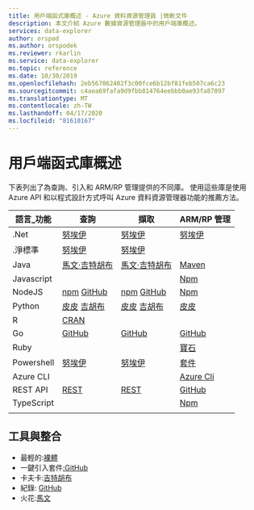 ```yaml
---
title: 用戶端函式庫概述 - Azure 資料資源管理員 |微軟文件
description: 本文介紹 Azure 數據資源管理器中的用戶端庫概述。
services: data-explorer
author: orspod
ms.author: orspodek
ms.reviewer: rkarlin
ms.service: data-explorer
ms.topic: reference
ms.date: 10/30/2019
ms.openlocfilehash: 2eb567062402f3c00fce6b12bf81feb507ca6c23
ms.sourcegitcommit: c4aea69fafa9d9fbb814764eebbb0ae93fa87897
ms.translationtype: MT
ms.contentlocale: zh-TW
ms.lasthandoff: 04/17/2020
ms.locfileid: "81610167"
---
```

# <a name="client-libraries-overview"></a>用戶端函式庫概述

下表列出了為查詢、引入和 ARM/RP 管理提供的不同庫。 使用這些庫是使用 Azure API 和以程式設計方式呼叫 Azure 資料資源管理器功能的推薦方法。 


|    語言_功能        |    查詢        |    擷取        |    ARM/RP 管理        |
|------------------------------    |--------------------------------------------------------------------------------------------------------------------------------------------------------------------------------------------------------------------------------------------    |--------------------------------------------------------------------------------------------------------------------------------------------------------------------    |------------------------------------------------------------------------------------------------------------------------------    |
|    .Net        |    [努埃伊](https://www.nuget.org/packages/Microsoft.Azure.Kusto.Data/)            |    [努埃伊](https://www.nuget.org/packages/Microsoft.Azure.Kusto.Ingest/)        |    [努埃伊](https://www.nuget.org/packages/Microsoft.Azure.Management.Kusto/1.0.0)         |
|    .淨標準        |    [努埃伊](https://www.nuget.org/packages/Microsoft.Azure.Kusto.Data.NETStandard/)        |    [努埃伊](https://www.nuget.org/packages/Microsoft.Azure.Kusto.Ingest.NETStandard/)        |            |
|    Java        |    [馬文](https://mvnrepository.com/artifact/com.microsoft.azure.kusto/kusto-data)[·吉特胡布](https://github.com/Azure/azure-kusto-java/tree/master/data)        |    [馬文](https://mvnrepository.com/artifact/com.microsoft.azure.kusto/kusto-ingest)[·吉特胡布](https://github.com/Azure/azure-kusto-java/tree/master/ingest)        |    [Maven](https://mvnrepository.com/artifact/com.microsoft.azure.kusto.v2019_01_21/azure-mgmt-kusto)        |
|    Javascript        |             |             |    [Npm](https://www.npmjs.com/package/@azure/arm-kusto)         |
|    NodeJS        |    [npm](https://www.npmjs.com/package/azure-kusto-data) [GitHub](https://github.com/Azure/azure-kusto-node/tree/master/azure-kusto-data)        |    [npm](https://www.npmjs.com/package/azure-kusto-ingest)       [GitHub](https://github.com/Azure/azure-kusto-node/tree/master/azure-kusto-ingest)        |    [Npm](https://www.npmjs.com/package/azure-arm-kusto/v/2.0.0)        |
|    Python        |    [皮皮](https://pypi.org/project/azure-kusto-ingest/)    [吉胡布](https://github.com/Azure/azure-kusto-python/tree/master/azure-kusto-data)        |    [皮皮](https://pypi.org/project/azure-kusto-data/)      [吉胡布](https://github.com/Azure/azure-kusto-python/tree/master/azure-kusto-ingest)        |    [皮皮](https://pypi.org/project/azure-mgmt-kusto/0.3.0/)        |
|    R        |    [CRAN](https://cran.r-project.org/web/packages/AzureKusto/index.html)               |             |            |
|    Go        |    [GitHub](https://github.com/Azure/azure-kusto-go)        |    [GitHub](https://github.com/Azure/azure-kusto-go/tree/master/kusto/ingest)        |        [GitHub](https://github.com/Azure/azure-sdk-for-go/tree/master/services/kusto/mgmt/2019-01-21/kusto)        |
|    Ruby        |             |             |    [寶石](https://rubygems.org/gems/azure_mgmt_kusto/versions/0.17.1)         |
|    Powershell        |    [努埃伊](https://www.nuget.org/packages/Microsoft.Azure.Kusto.Tools/)        |    [努埃伊](https://www.nuget.org/packages/Microsoft.Azure.Kusto.Tools/)        |    [套件](https://www.powershellgallery.com/packages/Az.Kusto/)         |
|    Azure CLI        |             |             |    [Azure Cli](https://docs.microsoft.com/cli/azure/install-azure-cli-windows?view=azure-cli-latest)         |
|    REST API        |    [REST](rest/index.md)        |    [REST](rest/index.md)        |     [GitHub](https://github.com/Azure/azure-rest-api-specs/tree/master/specification/azure-kusto/resource-manager/Microsoft.Kusto)         |
|    TypeScript        |             |             |        [Npm](https://www.npmjs.com/package/@azure/arm-kusto/v/2.0.0)        |
|      |      |      |      |


## <a name="tools-and-integrations"></a>工具與整合

* 最輕的:[裸體](https://www.nuget.org/packages/Microsoft.Azure.Kusto.Tools/) 
* 一鍵引入套件[:GitHub](https://github.com/Azure/azure-kusto-ingestion-tools) 
* 卡夫卡:[吉特胡布](https://github.com/Azure/kafka-sink-azure-kustoLogstash)
* 紀錄: [GitHub](https://github.com/Azure/logstash-output-kusto) 
* 火花:[馬文](https://mvnrepository.com/artifact/com.microsoft.azure.kusto/spark-kusto-connector)